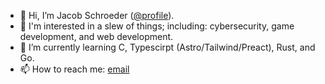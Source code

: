 - 👋 Hi, I’m Jacob Schroeder ([@profile](https://jakeas.com/)).
- 👀 I'm interested in a slew of things; including: cybersecurity, game development, and web development.
- 🌱 I’m currently learning C, Typescirpt (Astro/Tailwind/Preact), Rust, and Go.
- 📫 How to reach me: [email](mailto:j.alexander.sch@gmail.com)

<!---
jaschr/jaschr is a ✨ special ✨ repository because its `README.md` (this file) appears on your GitHub profile.
You can click the Preview link to take a look at your changes.
--->
